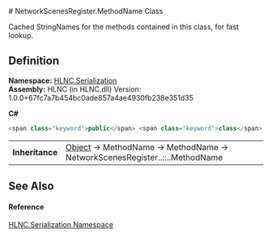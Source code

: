 ﻿<document xml:space="preserve">
<file name="T_HLNC_Serialization_NetworkScenesRegister_MethodName" /># NetworkScenesRegister.MethodName Class<span id="PageHeader"> </span>


Cached StringNames for the methods contained in this class, for fast lookup.

<SectionTitle xml:space="preserve">

## Definition
</SectionTitle>**Namespace:** <a href="N_HLNC_Serialization">HLNC.Serialization</a>  
**Assembly:** HLNC (in HLNC.dll) Version: 1.0.0+67fc7a7b454bc0ade857a4ae4930fb238e351d35

**C#**
``` C#
<span class="keyword">public</span> <span class="keyword">class</span> <span class="identifier">MethodName</span> : <span class="identifier">MethodName</span>
```

<table><tr><td><strong>Inheritance</strong></td><td><a href="https://learn.microsoft.com/dotnet/api/system.object" target="_blank" rel="noopener noreferrer">Object</a>  →  <span class="noLink">MethodName</span>  →  <span class="noLink">MethodName</span>  →  <span class="selflink">NetworkScenesRegister<span class="languageSpecificText"><span class="cs">.</span><span class="vb">.</span><span class="cpp">::</span><span class="nu">.</span><span class="fs">.</span></span>MethodName</span></td></tr>
</table>

<SectionTitle xml:space="preserve">

## See Also
<span id="seeAlso"> </span></SectionTitle><SectionTitle xml:space="preserve">

#### Reference
</SectionTitle><a href="N_HLNC_Serialization">HLNC.Serialization Namespace</a>  
</document>